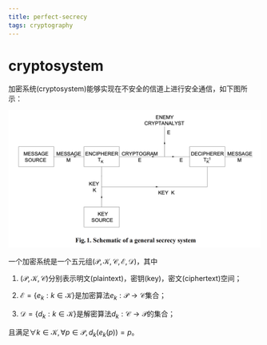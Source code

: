 ```yaml
---
title: perfect-secrecy
tags: cryptography
---
```


# cryptosystem
加密系统(cryptosystem)能够实现在不安全的信道上进行安全通信，如下图所示：

![](/files/cryptosystem.png)

一个加密系统是一个五元组$(\mathcal{P},\mathcal{K},\mathcal{C},\mathcal{E},\mathcal{D})$，其中

1. $(\mathcal{P},\mathcal{K},\mathcal{C})$分别表示明文(plaintext)，密钥(key)，密文(ciphertext)空间；

2. $\mathcal{E}=\{e_k:k\in \mathcal{K}\}$是加密算法$e_k:\mathcal{P}\rightarrow\mathcal{C}$集合；

3. $\mathcal{D}=\{d_k:k\in \mathcal{K}\}$是解密算法$d_k:\mathcal{C}\rightarrow\mathcal{P}$的集合；

且满足$\forall k\in \mathcal{K}, \forall p\in\mathcal{P}, d_k(e_k(p))=p$。

